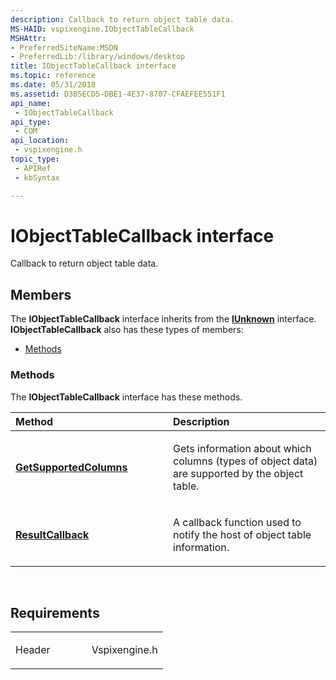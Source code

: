 ```yaml
---
description: Callback to return object table data.
MS-HAID: vspixengine.IObjectTableCallback
MSHAttr:
- PreferredSiteName:MSDN
- PreferredLib:/library/windows/desktop
title: IObjectTableCallback interface
ms.topic: reference
ms.date: 05/31/2018
ms.assetid: D3B5ECD5-DBE1-4E37-8707-CFAEFEE551F1
api_name: 
 - IObjectTableCallback
api_type: 
 - COM
api_location: 
 - vspixengine.h
topic_type: 
 - APIRef
 - kbSyntax

---
```


# <span id="vspixengine.iobjecttablecallback"></span>IObjectTableCallback interface

Callback to return object table data.

## Members

The **IObjectTableCallback** interface inherits from the [**IUnknown**](/windows/desktop/api/unknwn/nn-unknwn-iunknown) interface. **IObjectTableCallback** also has these types of members:

-   [Methods](#methods)

### <span id="methods"></span>Methods

The **IObjectTableCallback** interface has these methods.

<table><colgroup><col style="width: 50%" /><col style="width: 50%" /></colgroup><thead><tr class="header"><th style="text-align: left;">Method</th><th style="text-align: left;">Description</th></tr></thead><tbody><tr class="odd"><td style="text-align: left;"><a href="/windows/desktop/direct3dtools/iobjecttablecallback-getsupportedcolumns-dword-objecttablecolumnid-arr-bstr-arr"><strong>GetSupportedColumns</strong></a></td><td style="text-align: left;"><p>Gets information about which columns (types of object data) are supported by the object table.</p></td></tr><tr class="even"><td style="text-align: left;"><a href="/windows/desktop/direct3dtools/iobjecttablecallback-resultcallback-dword-dword-dword-variant-arr"><strong>ResultCallback</strong></a></td><td style="text-align: left;"><p>A callback function used to notify the host of object table information.</p></td></tr></tbody></table>

 

## Requirements

<table><colgroup><col style="width: 50%" /><col style="width: 50%" /></colgroup><tbody><tr class="odd"><td><p>Header</p></td><td>Vspixengine.h</td></tr></tbody></table>

 

 
